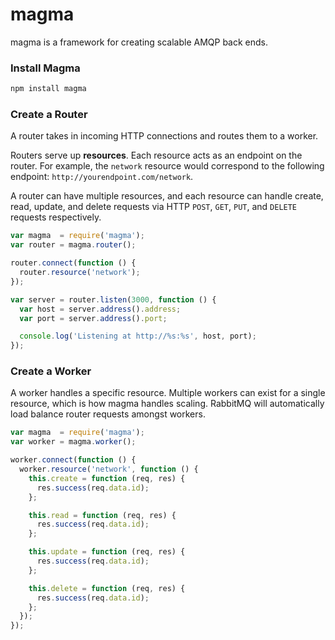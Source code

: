 magma
=====

magma is a framework for creating scalable AMQP back ends.

### Install Magma

```bash
npm install magma
```

### Create a Router

A router takes in incoming HTTP connections and routes them to a worker.

Routers serve up **resources**. Each resource acts as an endpoint on the
router. For example, the `network` resource would correspond to the following
endpoint: `http://yourendpoint.com/network`.

A router can have multiple resources, and each resource can handle create,
read, update, and delete requests via HTTP `POST`, `GET`, `PUT`, and `DELETE`
requests respectively.

```js
var magma  = require('magma');
var router = magma.router();

router.connect(function () {
  router.resource('network');
});

var server = router.listen(3000, function () {
  var host = server.address().address;
  var port = server.address().port;

  console.log('Listening at http://%s:%s', host, port);
});
```

### Create a Worker

A worker handles a specific resource. Multiple workers can exist for a single
resource, which is how magma handles scaling. RabbitMQ will automatically
load balance router requests amongst workers.

```js
var magma  = require('magma');
var worker = magma.worker();

worker.connect(function () {
  worker.resource('network', function () {
    this.create = function (req, res) {
      res.success(req.data.id);
    };

    this.read = function (req, res) {
      res.success(req.data.id);
    };

    this.update = function (req, res) {
      res.success(req.data.id);
    };

    this.delete = function (req, res) {
      res.success(req.data.id);
    };
  });
});
```
